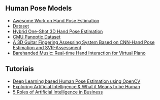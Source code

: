 ## Human Pose Models
* [Awesome Work on Hand Pose Estimation](https://github.com/xinghaochen/awesome-hand-pose-estimation)
* [Dataset](http://pose.mpi-inf.mpg.de/#related)
* [Hybrid One-Shot 3D Hand Pose Estimation](https://www.tugraz.at/institute/icg/research/team-bischof/lrs/downloads/hybridhpe/)
* [CMU Panoptic Dataset](http://domedb.perception.cs.cmu.edu/index.html)
* [A 3D Guitar Fingering Assessing System Based on CNN-Hand
Pose Estimation and SVR-Assessment](https://www.ingentaconnect.com/contentone/ist/ei/2018/00002018/00000009/art00007?crawler=true&mimetype=application/pdf)
* [Barehanded Music: Real-time Hand Interaction for Virtual Piano](http://www3.ntu.edu.sg/home/junluo/documents/VPiano.pdf)
## Tutoriais
* [Deep Learning based Human Pose Estimation using OpenCV](https://www.learnopencv.com/deep-learning-based-human-pose-estimation-using-opencv-cpp-python/)
* [Exploring Artificial Intelligence & What it Means to be Human](https://becominghuman.ai/)
* [5 Roles of Artificial Intelligence in Business](https://becominghuman.ai/5-roles-of-artificial-intelligence-in-business-9102f56853df)

